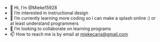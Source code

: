 - 👋 Hi, I’m @Mieke15928
- 👀 I’m interested in instructional design
- 🌱 I’m currently learning more coding so i can make a splash online :) or at least understand programmers
- 💞️ I’m looking to collaborate on learning programs
- 📫 How to reach me is by email at miekecaris@gmail.com

<!---
Mieke15928/Mieke15928 is a ✨ special ✨ repository because its `README.md` (this file) appears on your GitHub profile.
You can click the Preview link to take a look at your changes.
--->
